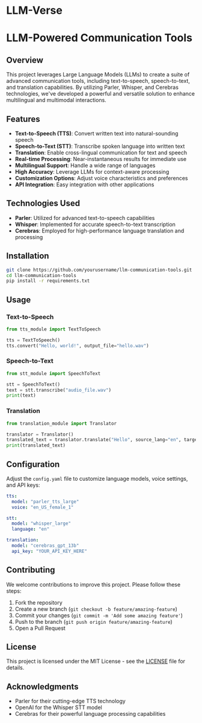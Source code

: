 # LLM-Verse


# LLM-Powered Communication Tools

## Overview

This project leverages Large Language Models (LLMs) to create a suite of advanced communication tools, including text-to-speech, speech-to-text, and translation capabilities. By utilizing Parler, Whisper, and Cerebras technologies, we've developed a powerful and versatile solution to enhance multilingual and multimodal interactions.

## Features

- **Text-to-Speech (TTS)**: Convert written text into natural-sounding speech
- **Speech-to-Text (STT)**: Transcribe spoken language into written text
- **Translation**: Enable cross-lingual communication for text and speech
- **Real-time Processing**: Near-instantaneous results for immediate use
- **Multilingual Support**: Handle a wide range of languages
- **High Accuracy**: Leverage LLMs for context-aware processing
- **Customization Options**: Adjust voice characteristics and preferences
- **API Integration**: Easy integration with other applications

## Technologies Used

- **Parler**: Utilized for advanced text-to-speech capabilities
- **Whisper**: Implemented for accurate speech-to-text transcription
- **Cerebras**: Employed for high-performance language translation and processing

## Installation

```bash
git clone https://github.com/yourusername/llm-communication-tools.git
cd llm-communication-tools
pip install -r requirements.txt
```

## Usage

### Text-to-Speech

```python
from tts_module import TextToSpeech

tts = TextToSpeech()
tts.convert("Hello, world!", output_file="hello.wav")
```

### Speech-to-Text

```python
from stt_module import SpeechToText

stt = SpeechToText()
text = stt.transcribe("audio_file.wav")
print(text)
```

### Translation

```python
from translation_module import Translator

translator = Translator()
translated_text = translator.translate("Hello", source_lang="en", target_lang="fr")
print(translated_text)
```

## Configuration

Adjust the `config.yaml` file to customize language models, voice settings, and API keys:

```yaml
tts:
  model: "parler_tts_large"
  voice: "en_US_female_1"

stt:
  model: "whisper_large"
  language: "en"

translation:
  model: "cerebras_gpt_13b"
  api_key: "YOUR_API_KEY_HERE"
```

## Contributing

We welcome contributions to improve this project. Please follow these steps:

1. Fork the repository
2. Create a new branch (`git checkout -b feature/amazing-feature`)
3. Commit your changes (`git commit -m 'Add some amazing feature'`)
4. Push to the branch (`git push origin feature/amazing-feature`)
5. Open a Pull Request

## License

This project is licensed under the MIT License - see the [LICENSE](LICENSE) file for details.

## Acknowledgments

- Parler for their cutting-edge TTS technology
- OpenAI for the Whisper STT model
- Cerebras for their powerful language processing capabilities
